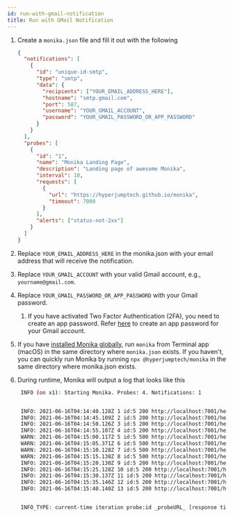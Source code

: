 ```yaml
---
id: run-with-gmail-notification
title: Run with GMail Notification
---
```


1. Create a `monika.json` file and fill it out with the following

   ```json
   {
     "notifications": [
       {
         "id": "unique-id-smtp",
         "type": "smtp",
         "data": {
           "recipients": ["YOUR_EMAIL_ADDRESS_HERE"],
           "hostname": "smtp.gmail.com",
           "port": 587,
           "username": "YOUR_GMAIL_ACCOUNT",
           "password": "YOUR_GMAIL_PASSWORD_OR_APP_PASSWORD"
         }
       }
     ],
     "probes": [
       {
         "id": "1",
         "name": "Monika Landing Page",
         "description": "Landing page of awesome Monika",
         "interval": 10,
         "requests": [
           {
             "url": "https://hyperjumptech.github.io/monika",
             "timeout": 7000
           }
         ],
         "alerts": ["status-not-2xx"]
       }
     ]
   }
   ```

2. Replace `YOUR_EMAIL_ADDRESS_HERE` in the monika.json with your email address that will receive the notification.
3. Replace `YOUR_GMAIL_ACCOUNT` with your valid Gmail account, e.g., `yourname@gmail.com`.
4. Replace `YOUR_GMAIL_PASSWORD_OR_APP_PASSWORD` with your Gmail password.
   1. If you have activated Two Factor Authentication (2FA), you need to create an app password. Refer [here](https://support.google.com/accounts/answer/185833) to create an app password for your Gmail account.
5. If you have [installed Monika globally](/installation), run `monika` from Terminal app (macOS) in the same directory where `monika.json` exists. If you haven't, you can quickly run Monika by running `npx @hyperjumptech/monika` in the same directory where monika.json exists.
6. During runtime, Monika will output a log that looks like this

   ```bash
    INFO (on x1): Starting Monika. Probes: 4. Notifications: 1


    INFO: 2021-06-16T04:14:40.128Z 1 id:5 200 http://localhost:7001/health 7ms
    INFO: 2021-06-16T04:14:45.109Z 2 id:5 200 http://localhost:7001/health 4ms
    INFO: 2021-06-16T04:14:50.126Z 3 id:5 200 http://localhost:7001/health 10ms
    INFO: 2021-06-16T04:14:55.107Z 4 id:5 200 http://localhost:7001/health 1ms
    WARN: 2021-06-16T04:15:00.117Z 5 id:5 500 http://localhost:7001/health 0ms, ALERT: status-not-2xx
    WARN: 2021-06-16T04:15:05.371Z 6 id:5 500 http://localhost:7001/health 0ms, ALERT: status-not-2xx
    WARN: 2021-06-16T04:15:10.128Z 7 id:5 500 http://localhost:7001/health 0ms, ALERT: status-not-2xx
    WARN: 2021-06-16T04:15:15.138Z 8 id:5 500 http://localhost:7001/health 0ms, ALERT: status-not-2xx, NOTIF: service probably down
    INFO: 2021-06-16T04:15:20.130Z 9 id:5 200 http://localhost:7001/health 6ms
    INFO: 2021-06-16T04:15:25.128Z 10 id:5 200 http://localhost:7001/health 4ms
    INFO: 2021-06-16T04:15:30.137Z 11 id:5 200 http://localhost:7001/health 6ms
    INFO: 2021-06-16T04:15:35.146Z 12 id:5 200 http://localhost:7001/health 8ms, NOTIF: service is back up
    INFO: 2021-06-16T04:15:40.140Z 13 id:5 200 http://localhost:7001/health 4ms


    INFO_TYPE: current-time iteration probe:id _probeURL_ [response time in ms],[ALERT messages if any], [NOTIFICATION messages if any]
   ```
